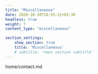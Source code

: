 ```yaml
---
title: "Miscellaneous"
date: 2020-10-20T18:55:12+03:30
headless: true
weight: 7
content_type: "miscellaneous"

section_settings:
    show_section: true
    title: 'Miscellaneous'
    # subtitle: 'news section subtitle'
---
```


home/contact.md